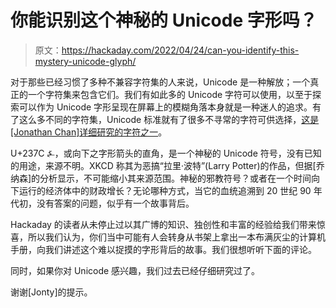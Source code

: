 # 你能识别这个神秘的 Unicode 字形吗？

> 原文：<https://hackaday.com/2022/04/24/can-you-identify-this-mystery-unicode-glyph/>

对于那些已经习惯了多种不兼容字符集的人来说，Unicode 是一种解放；一个真正的一个字符集来包含它们。我们有如此多的 Unicode 字符可以使用，以至于探索可以作为 Unicode 字形呈现在屏幕上的模糊角落本身就是一种迷人的追求。有了这么多不同的字符集，Unicode 标准就有了很多不寻常的字符可供选择，[这是[Jonathan Chan]详细研究的字符之一](https://ionathan.ch/2022/04/09/angzarr.html)。

U+237C ⍼，或向下之字形箭头的直角，是一个神秘的 Unicode 符号，没有已知的用途，来源不明。XKCD 称其为恶搞“拉里·波特”(Larry Potter)的作品，但据[乔纳森]的分析显示，不可能缩小其来源范围。神秘的邪教符号？或者在一个时间向下运行的经济体中的财政增长？无论哪种方式，当它的血统追溯到 20 世纪 90 年代初，没有答案的问题，似乎有一个故事背后。

Hackaday 的读者从未停止过以其广博的知识、独创性和丰富的经验给我们带来惊喜，所以我们认为，你们当中可能有人会转身从书架上拿出一本布满灰尘的计算机手册，向我们讲述这个难以捉摸的字形背后的故事。我们很想听听下面的评论。

同时，如果你对 Unicode 感兴趣，我们过去已经仔细研究过了。

谢谢[Jonty]的提示。